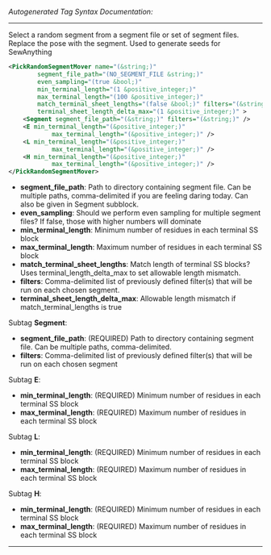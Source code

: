 <!-- THIS IS AN AUTOGENERATED FILE: Don't edit it directly, instead change the schema definition in the code itself. -->

_Autogenerated Tag Syntax Documentation:_

---
Select a random segment from a segment file or set of segment files.  Replace the pose with the segment.  Used to generate seeds for SewAnything

```xml
<PickRandomSegmentMover name="(&string;)"
        segment_file_path="(NO_SEGMENT_FILE &string;)"
        even_sampling="(true &bool;)"
        min_terminal_length="(1 &positive_integer;)"
        max_terminal_length="(100 &positive_integer;)"
        match_terminal_sheet_lengths="(false &bool;)" filters="(&string;)"
        terminal_sheet_length_delta_max="(1 &positive_integer;)" >
    <Segment segment_file_path="(&string;)" filters="(&string;)" />
    <E min_terminal_length="(&positive_integer;)"
            max_terminal_length="(&positive_integer;)" />
    <L min_terminal_length="(&positive_integer;)"
            max_terminal_length="(&positive_integer;)" />
    <H min_terminal_length="(&positive_integer;)"
            max_terminal_length="(&positive_integer;)" />
</PickRandomSegmentMover>
```

-   **segment_file_path**: Path to directory containing segment file. Can be multiple paths, comma-delimited if you are feeling daring today. Can also be given in Segment subblock.
-   **even_sampling**: Should we perform even sampling for multiple segment files? If false, those with higher numbers will dominate
-   **min_terminal_length**: Minimum number of residues in each terminal SS block
-   **max_terminal_length**: Maximum number of residues in each terminal SS block
-   **match_terminal_sheet_lengths**: Match length of terminal SS blocks?  Uses terminal_length_delta_max to set allowable length mismatch.
-   **filters**: Comma-delimited list of previously defined filter(s) that will be run on each chosen segment.
-   **terminal_sheet_length_delta_max**: Allowable length mismatch if match_terminal_lengths is true


Subtag **Segment**:   

-   **segment_file_path**: (REQUIRED) Path to directory containing segment file. Can be multiple paths, comma-delimited.
-   **filters**: Comma-delimited list of previously defined filter(s) that will be run on each chosen segment

Subtag **E**:   

-   **min_terminal_length**: (REQUIRED) Minimum number of residues in each terminal SS block
-   **max_terminal_length**: (REQUIRED) Maximum number of residues in each terminal SS block

Subtag **L**:   

-   **min_terminal_length**: (REQUIRED) Minimum number of residues in each terminal SS block
-   **max_terminal_length**: (REQUIRED) Maximum number of residues in each terminal SS block

Subtag **H**:   

-   **min_terminal_length**: (REQUIRED) Minimum number of residues in each terminal SS block
-   **max_terminal_length**: (REQUIRED) Maximum number of residues in each terminal SS block

---
